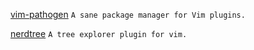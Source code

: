 [vim-pathogen](https://github.com/tpope/vim-pathogen.git)   `A sane package manager for Vim plugins.`

[nerdtree](https://github.com/scrooloose/nerdtree.git)   `A tree explorer plugin for vim.`

